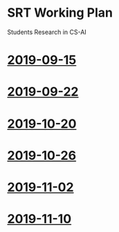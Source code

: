 # SRT Working Plan

Students Research in CS-AI

# [2019-09-15](Study-Plan/2019-09-15.md) 

# [2019-09-22](Study-Plan/2019-09-22.md) 

# [2019-10-20](Study-Plan/2019-10-20.md)

# [2019-10-26](Study-Plan/2019-10-26.md)

# [2019-11-02](Study-Plan/2019-11-02.md)

# [2019-11-10](Study-Plan/2019-11-10.md)

